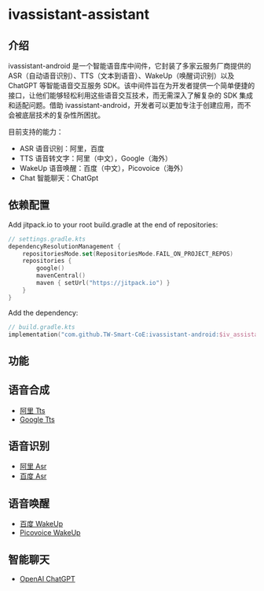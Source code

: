 # ivassistant-assistant

## 介绍

ivassistant-android 是一个智能语音库中间件，它封装了多家云服务厂商提供的 ASR（自动语音识别）、TTS（文本到语音）、WakeUp（唤醒词识别）以及 ChatGPT 等智能语音交互服务 SDK。该中间件旨在为开发者提供一个简单便捷的接口，让他们能够轻松利用这些语音交互技术，而无需深入了解复杂的 SDK 集成和适配问题。借助 ivassistant-android，开发者可以更加专注于创建应用，而不会被底层技术的复杂性所困扰。

目前支持的能力：
- ASR 语音识别：阿里，百度
- TTS 语音转文字：阿里（中文），Google（海外）
- WakeUp 语音唤醒：百度（中文），Picovoice（海外）
- Chat 智能聊天：ChatGpt

## 依赖配置

Add jitpack.io to your root build.gradle at the end of repositories:

```kotlin
// settings.gradle.kts
dependencyResolutionManagement {
    repositoriesMode.set(RepositoriesMode.FAIL_ON_PROJECT_REPOS)
    repositories {
        google()
        mavenCentral()
        maven { setUrl("https://jitpack.io") }
    }
}
```

Add the dependency:

```kotlin
// build.gradle.kts
implementation("com.github.TW-Smart-CoE:ivassistant-android:$iv_assistant_version")
```

## 功能

## 语音合成
- [阿里 Tts](AliTts.md)
- [Google Tts](GoogleTts.md)

## 语音识别
- [阿里 Asr](AliAsr.md)
- [百度 Asr](BaiduAsr.md)

## 语音唤醒
- [百度 WakeUp](BaiduWakeUp.md)
- [Picovoice WakeUp](PicovoiceWakeUp.md)

## 智能聊天
- [OpenAI ChatGPT](ChatGPT.md)